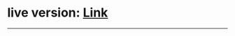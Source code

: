 live version: <a href="https://pizzatime.neuralmessenger.ru/" target="_blank">Link</a>
=========

_________